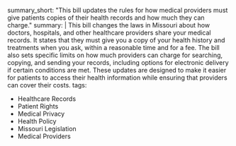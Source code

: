 summary_short: "This bill updates the rules for how medical providers must give patients copies of their health records and how much they can charge."
summary: |
  This bill changes the laws in Missouri about how doctors, hospitals, and other healthcare providers share your medical records. It states that they must give you a copy of your health history and treatments when you ask, within a reasonable time and for a fee. The bill also sets specific limits on how much providers can charge for searching, copying, and sending your records, including options for electronic delivery if certain conditions are met. These updates are designed to make it easier for patients to access their health information while ensuring that providers can cover their costs.
tags:
  - Healthcare Records
  - Patient Rights
  - Medical Privacy
  - Health Policy
  - Missouri Legislation
  - Medical Providers
